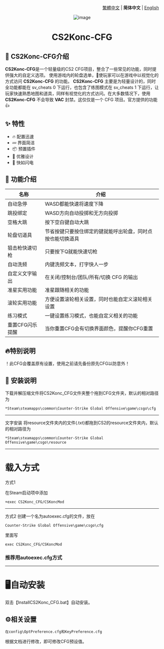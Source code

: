 <div align="right">

[繁體中文](./README.md) | **简体中文** | [English](./README.en.md)

</div>

<div align="center">
    <img src="https://github.com/Yunkong-ouo/CS2Konc_CFG/blob/main/github/image/ditou.jpg" alt="image">
</div>

<h1 align="center">CS2Konc-CFG</h1>

## 💼 CS2Konc-CFG介绍
**CS2Konc-CFG**是一个轻量级的CS2 CFG项目，整合了一些常见的功能，同时提供强大的自定义选项。
使用游戏内的轮盘选单，🚀使玩家可以在游戏中以视觉化的方式访问 **CS2Konc-CFG** 的功能。
**CS2Konc-CFG** 主要是为轻量设计的，同时全功能都能在 sv_cheats 0 下运行，也包含了练图模式在 sv_cheats 1 下运行，让玩家快速熟悉地图和道具，同样有视觉化的方式访问。在大多数情况下，使用 **CS2Konc-CFG** 不会导致 **VAC** 封禁。这仅仅是一个 CFG 项目。官方提供的功能👍

## ✨ 特性
- 🔥 配置迅速
- 💤 界面简洁
- 📦 预置插件
- 🧹 优雅设计
- 🚀 快如闪电

## 📝 功能介绍
名称                     | 介绍
----------------------- | ---------
自动急停                 | WASD都能快速将速度下降
跳投绑定                 | WASD方向自动投掷和无方向投掷
空格大跳                 | 按下空白键自动大跳
轮盘切道具               | 节省按键只要按住绑定的键就能呼出轮盘，同时点按也能切换道具
狙击枪快速切枪           | 只要按下Q就能快速切枪
自动洗频                 | 内键洗频文本，打字快人一步
自定义文字输出           | 在关闭/控制台/团队/所有/切换 CFG 的输出
准星实用功能             | 准星跟随相关的功能
滚轮实用功能             | 方便设置滚轮相关设置，同时也能自定义滚轮相关设置
练习模式                 | 一键设置练习模式，也能自定义相关的功能
重置CFG闪乐提醒          | 当你重置CFG会有切换界面颜色，提醒你CFG重置

## 🔥特别说明
！此CFG会覆盖原有设置，使用之前请先备份原先CFG以防意外！

## 🚀 安装说明
下载并解压缩文件将CS2Konc_CFG文件夹整个拖到CFG文件夹，默认的相对路径为
```
*Steam\steamapps\common\Counter-Strike Global Offensive\game\csgo\cfg
```

---

文字安装
将resource文件夹内的文件(.txt)都拖到CS2的resource文件夹内，默认的相对路径为
```
*Steam\steamapps\common\Counter-Strike Global Offensive\game\csgo\resource
```

---

<h1>载入方式</h1>
方式1

在Steam启动项中添加
```
+exec CS2Konc_CFG/CSKoncMod
```

---

方式2
创建一个名为autoexec.cfg的文件，放在
```
Counter-Strike Global Offensive\game\csgo\cfg
```
里面写
```
exec CS2Konc_CFG/CSKoncMod
```
<h3>推荐用autoexec.cfg方式</h3>

---

<h1>🖥️自动安装</h1>
双击【InstallCS2Konc_CFG.bat】自动安装。

## ⚙️相关设置
```
在config\OptPreference.cfg和KeyPreference.cfg
```
根据文档进行修改，即可修改CFG预设值。